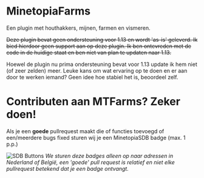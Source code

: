 # MinetopiaFarms
Een plugin met houthakkers, mijnen, farmen en vismeren.

~~Deze plugin bevat geen ondersteuning voor 1.13 en wordt 'as-is' geleverd. Ik bied hierdoor geen support aan op deze plugin. Ik ben ontevreden met de code in de huidige staat en ben niet van plan te updaten naar 1.13.~~

Hoewel de plugin nu prima ondersteuning bevat voor 1.13 update ik hem niet (of zeer zelden) meer. Leuke kans om wat ervaring op te doen en er aan door te werken iemand? Geen idee hoe stabiel het is, beoordeel zelf.

Contributen aan MTFarms? Zeker doen!
======
Als je een **goede** pullrequest maakt die of functies toevoegd of een/meerdere bugs fixed sturen wij je een MinetopiaSDB badge (max. 1 p.p.)

![SDB Buttons](https://cdn.discordapp.com/attachments/389835875082698752/547393942329753600/IMG_20190219_132501.png?size=128)
*We sturen deze badges alleen op naar adressen in Nederland of België, een 'goede' pull request is relatief en niet elke pullrequest betekend dat je een badge ontvangt.*